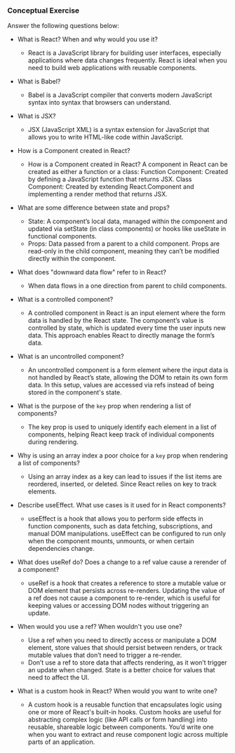 ### Conceptual Exercise

Answer the following questions below:

- What is React? When and why would you use it?

  - React is a JavaScript library for building user interfaces, especially applications where data changes frequently. React is ideal when you need to build web applications with reusable components.

- What is Babel?

  - Babel is a JavaScript compiler that converts modern JavaScript syntax into syntax that browsers can understand.

- What is JSX?

  - JSX (JavaScript XML) is a syntax extension for JavaScript that allows you to write HTML-like code within JavaScript.

- How is a Component created in React?

  - How is a Component created in React?
    A component in React can be created as either a function or a class:
    Function Component: Created by defining a JavaScript function that returns JSX.
    Class Component: Created by extending React.Component and implementing a render method that returns JSX.

- What are some difference between state and props?

  - State: A component’s local data, managed within the component and updated via setState (in class components) or hooks like useState in functional components.
  - Props: Data passed from a parent to a child component. Props are read-only in the child component, meaning they can’t be modified directly within the component.

- What does "downward data flow" refer to in React?

  - When data flows in a one direction from parent to child components.

- What is a controlled component?

  - A controlled component in React is an input element where the form data is handled by the React state. The component’s value is controlled by state, which is updated every time the user inputs new data. This approach enables React to directly manage the form’s data.

- What is an uncontrolled component?

  - An uncontrolled component is a form element where the input data is not handled by React’s state, allowing the DOM to retain its own form data. In this setup, values are accessed via refs instead of being stored in the component's state.

- What is the purpose of the `key` prop when rendering a list of components?

  - The key prop is used to uniquely identify each element in a list of components, helping React keep track of individual components during rendering.

- Why is using an array index a poor choice for a `key` prop when rendering a list of components?

  - Using an array index as a key can lead to issues if the list items are reordered, inserted, or deleted. Since React relies on key to track elements.

- Describe useEffect. What use cases is it used for in React components?

  - useEffect is a hook that allows you to perform side effects in function components, such as data fetching, subscriptions, and manual DOM manipulations. useEffect can be configured to run only when the component mounts, unmounts, or when certain dependencies change.

- What does useRef do? Does a change to a ref value cause a rerender of a component?

  - useRef is a hook that creates a reference to store a mutable value or DOM element that persists across re-renders. Updating the value of a ref does not cause a component to re-render, which is useful for keeping values or accessing DOM nodes without triggering an update.

- When would you use a ref? When wouldn't you use one?

  - Use a ref when you need to directly access or manipulate a DOM element, store values that should persist between renders, or track mutable values that don’t need to trigger a re-render.
  - Don’t use a ref to store data that affects rendering, as it won’t trigger an update when changed. State is a better choice for values that need to affect the UI.

- What is a custom hook in React? When would you want to write one?
  - A custom hook is a reusable function that encapsulates logic using one or more of React's built-in hooks. Custom hooks are useful for abstracting complex logic (like API calls or form handling) into reusable, shareable logic between components. You’d write one when you want to extract and reuse component logic across multiple parts of an application.
